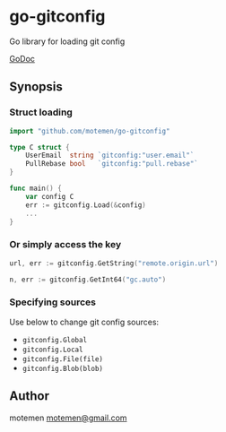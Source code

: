 # go-gitconfig

Go library for loading git config

[GoDoc](http://godoc.org/github.com/motemen/go-gitconfig)

## Synopsis

### Struct loading

```go
import "github.com/motemen/go-gitconfig"

type C struct {
    UserEmail  string `gitconfig:"user.email"`
    PullRebase bool   `gitconfig:"pull.rebase"`
}

func main() {
    var config C
    err := gitconfig.Load(&config)
    ...
}
```

### Or simply access the key

```go
url, err := gitconfig.GetString("remote.origin.url")
```

```go
n, err := gitconfig.GetInt64("gc.auto")
```

### Specifying sources

Use below to change git config sources:

- `gitconfig.Global`
- `gitconfig.Local`
- `gitconfig.File(file)`
- `gitconfig.Blob(blob)`

## Author

motemen <motemen@gmail.com>
